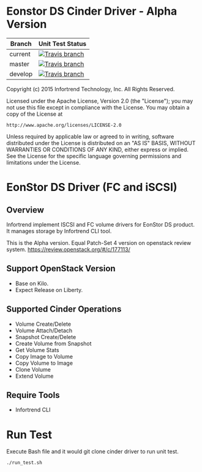 Eonstor DS Cinder Driver - Alpha Version
=============
| Branch  | Unit Test Status |
| ------- | ------------ |
| current | [![Travis branch][travis-ci-img]][travis-ci-url] |
| master  | [![Travis branch][travis-ci-master-img]][travis-ci-master-url] |
| develop | [![Travis branch][travis-ci-dev-img]][travis-ci-dev-url] |

Copyright (c) 2015 Infortrend Technology, Inc. All Rights Reserved.

Licensed under the Apache License, Version 2.0 (the "License"); you may
not use this file except in compliance with the License. You may obtain
a copy of the License at

    http://www.apache.org/licenses/LICENSE-2.0

Unless required by applicable law or agreed to in writing, software
distributed under the License is distributed on an "AS IS" BASIS, WITHOUT
WARRANTIES OR CONDITIONS OF ANY KIND, either express or implied. See the
License for the specific language governing permissions and limitations
under the License.

# EonStor DS Driver (FC and iSCSI)

## Overview
Infortrend implement ISCSI and FC volume drivers for EonStor DS product.
It manages storage by Infortrend CLI tool.

This is the Alpha version.
Equal Patch-Set 4 version on openstack review system.
https://review.openstack.org/#/c/177113/

## Support OpenStack Version

- Base on Kilo.
- Expect Release on Liberty.

## Supported Cinder Operations

- Volume Create/Delete
- Volume Attach/Detach
- Snapshot Create/Delete
- Create Volume from Snapshot
- Get Volume Stats
- Copy Image to Volume
- Copy Volume to Image
- Clone Volume
- Extend Volume

## Require Tools

- Infortrend CLI

# Run Test

Execute Bash file and it would git clone cinder driver to run unit test.
```
./run_test.sh
```

[travis-ci-img]: https://img.shields.io/travis/infortrend-openstack/eonstor-ds-cinder-driver.svg?style=flat-square
[travis-ci-url]: https://travis-ci.org/infortrend-openstack/eonstor-ds-cinder-driver

[travis-ci-master-img]: https://img.shields.io/travis/infortrend-openstack/eonstor-ds-cinder-driver/master.svg?style=flat-square
[travis-ci-master-url]: https://travis-ci.org/infortrend-openstack/eonstor-ds-cinder-driver/branches

[travis-ci-dev-img]: https://img.shields.io/travis/infortrend-openstack/eonstor-ds-cinder-driver/develop.svg?style=flat-square
[travis-ci-dev-url]: https://travis-ci.org/infortrend-openstack/eonstor-ds-cinder-driver/branches

